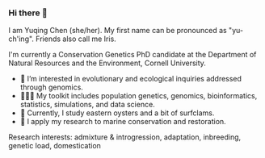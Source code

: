 ### Hi there 👋 

<!--
**yuqingc7/yuqingc7** is a ✨ _special_ ✨ repository because its `README.md` (this file) appears on your GitHub profile.

Here are some ideas to get you started:

- 🔭 I’m currently working on ...
- 🌱 I’m currently learning ...
- 👯 I’m looking to collaborate on ...
- 🤔 I’m looking for help with ...
- 💬 Ask me about ...
- 📫 How to reach me: ...
- 😄 Pronouns: ...
- ⚡ Fun fact: ...
-->

I am Yuqing Chen (she/her). My first name can be pronounced as "yu-ch'ing". Friends also call me Iris. 

I'm currently a Conservation Genetics PhD candidate at the Department of Natural Resources and the Environment, Cornell University. 
- 🧬 I’m interested in evolutionary and ecological inquiries addressed through genomics.
- 👩🏻‍💻 My toolkit includes population genetics, genomics, bioinformatics, statistics, simulations, and data science. 
- 🦪 Currently, I study eastern oysters and a bit of surfclams. 
- 🌊 I apply my research to marine conservation and restoration. 

Research interests: admixture & introgression, adaptation, inbreeding, genetic load, domestication
